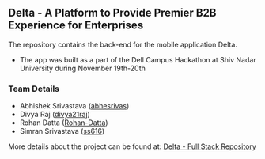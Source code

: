 ## Delta - A Platform to Provide Premier B2B Experience for Enterprises

The repository contains the back-end for the mobile application Delta. 
 - The app was built as a part of the Dell Campus Hackathon at Shiv Nadar University during November 19th-20th

### Team Details
- Abhishek Srivastava ([abhesrivas](https://github.com/abhesrivas/))
- Divya Raj ([divya21raj](https://github.com/divya21raj))
- Rohan Datta ([Rohan-Datta](https://github.com/Rohan-Datta))
- Simran Srivastava ([ss616](https://github.com/ss616))

More details about the project can be found at: [Delta - Full Stack Repository](https://github.com/divya21raj/2018_SNU_DellHackathon_Delta)
